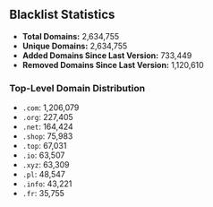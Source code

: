 ## Blacklist Statistics

- **Total Domains:** 2,634,755
- **Unique Domains:** 2,634,755
- **Added Domains Since Last Version:** 733,449
- **Removed Domains Since Last Version:** 1,120,610

### Top-Level Domain Distribution

-  `.com`: 1,206,079
-  `.org`: 227,405
-  `.net`: 164,424
-  `.shop`: 75,983
-  `.top`: 67,031
-  `.io`: 63,507
-  `.xyz`: 63,309
-  `.pl`: 48,547
-  `.info`: 43,221
-  `.fr`: 35,755
